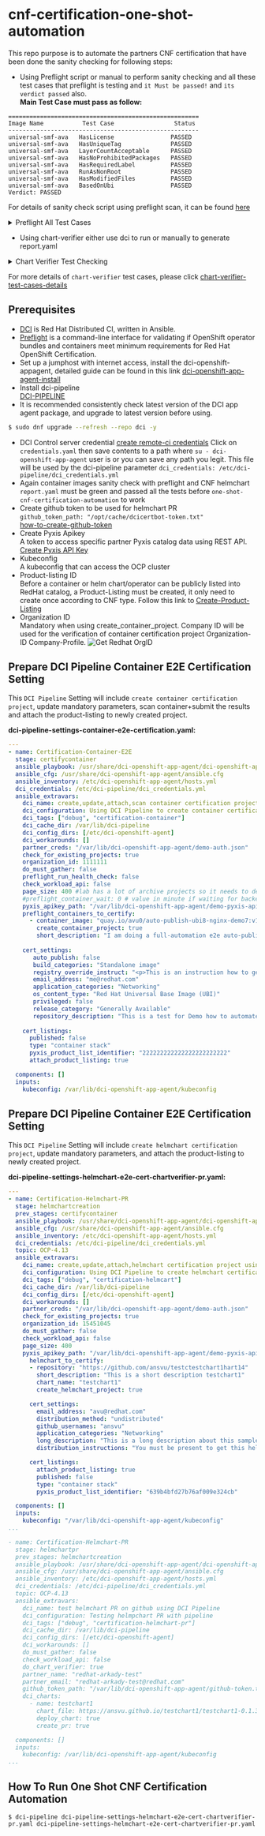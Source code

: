 # cnf-certification-one-shot-automation
This repo purpose is to automate the partners CNF certification that have been done the sanity checking for following steps:
- Using Preflight script or manual to perform sanity checking and all these test cases that preflight is testing and `it Must be passed!` and `its verdict passed` also.  
**Main Test Case must pass as follow:**
```shellSession
======================================================
Image Name           Test Case                 Status    
------------------------------------------------------
universal-smf-ava   HasLicense                PASSED    
universal-smf-ava   HasUniqueTag              PASSED    
universal-smf-ava   LayerCountAcceptable      PASSED    
universal-smf-ava   HasNoProhibitedPackages   PASSED    
universal-smf-ava   HasRequiredLabel          PASSED    
universal-smf-ava   RunAsNonRoot              PASSED    
universal-smf-ava   HasModifiedFiles          PASSED    
universal-smf-ava   BasedOnUbi                PASSED    
Verdict: PASSED
```
For details of sanity check script using preflight scan, it can be found [here](https://github.com/ansvu/quick_scan_container_images_online_offline)

<details>
<summary>Preflight All Test Cases</summary>

```shellSession
  
[Container Policy]: invoked on container images
- HasLicense
- HasUniqueTag
- LayerCountAcceptable
- HasNoProhibitedPackages
- HasRequiredLabel
- RunAsNonRoot
- HasModifiedFiles
- BasedOnUbi

[Container Root Exception Policy]: automatically applied for container images if preflight determines a root exception flag has been added to your Red Hat Connect project
- HasLicense
- HasUniqueTag
- LayerCountAcceptable
- HasNoProhibitedPackages
- HasRequiredLabel
- HasModifiedFiles
- BasedOnUbi

[Container Scratch Exception Policy]: automatically applied for container checks if preflight determines a scratch exception flag has been added to your Red Hat Connect project
- HasLicense
- HasUniqueTag
- LayerCountAcceptable
- HasRequiredLabel
- RunAsNonRoot
```

</details>

- Using chart-verifier either use dci to run or manually to generate report.yaml
<details>
<summary>Chart Verifier Test Checking</summary>

```shellSession
    - check: v1.1/images-are-certified
      type: Mandatory
      outcome: PASS
      reason: 'Image is Red Hat certified : registry.access.redhat.com/ubi8/nginx-118:1-42'
    - check: v1.0/signature-is-valid
      type: Mandatory
      outcome: SKIPPED
      reason: 'Chart is not signed : Signature verification not required'
    - check: v1.0/contains-test
      type: Mandatory
      outcome: PASS
      reason: Chart test files exist
    - check: v1.1/has-kubeversion
      type: Mandatory
      outcome: PASS
      reason: Kubernetes version specified
    - check: v1.0/chart-testing
      type: Mandatory
      outcome: PASS
      reason: Chart tests have passed
    - check: v1.0/has-readme
      type: Mandatory
      outcome: PASS
      reason: Chart has a README
    - check: v1.0/contains-values-schema
      type: Mandatory
      outcome: PASS
      reason: Values schema file exist
    - check: v1.0/is-helm-v3
      type: Mandatory
      outcome: PASS
      reason: API version is V2, used in Helm 3
    - check: v1.0/required-annotations-present
      type: Mandatory
      outcome: PASS
      reason: All required annotations present
    - check: v1.0/contains-values
      type: Mandatory
      outcome: PASS
      reason: Values file exist
    - check: v1.0/helm-lint
      type: Mandatory
      outcome: PASS
      reason: Helm lint successful
    - check: v1.0/not-contain-csi-objects
      type: Mandatory
      outcome: PASS
      reason: CSI objects do not exist
    - check: v1.0/not-contains-crds
      type: Mandatory
      outcome: PASS
      reason: Chart does not contain CRDs
```
</details>

For more details of `chart-verifier` test cases, please click [chart-verifier-test-cases-details](https://github.com/redhat-certification/chart-verifier/blob/main/docs/helm-chart-checks.md)

## Prerequisites

- [DCI](https://blog.distributed-ci.io/introduction-to-the-red-hat-distributed-ci.html) is Red Hat Distributed CI, written in Ansible.
- [Preflight](https://github.com/redhat-openshift-ecosystem/openshift-preflight) is a command-line interface for validating if OpenShift operator bundles and containers meet minimum requirements for Red Hat OpenShift Certification.
- Set up a jumphost with internet access, install the dci-openshift-appagent, detailed guide can be found in this link [dci-openshift-app-agent-install](https://doc.distributed-ci.io/dci-openshift-app-agent/)
- Install dci-pipeline  
  [DCI-PIPELINE](https://github.com/redhat-cip/dci-pipeline) 
- It is recommended consistently check latest version of the DCI app agent package, and upgrade to latest version before using.
```bash
$ sudo dnf upgrade --refresh --repo dci -y
```
- DCI Control server credential
  [create remote-ci credentials](https://www.distributed-ci.io/remotecis)
  Click on `credentials.yaml` then save contents to a path where `su - dci-openshift-app-agent` user is or you can save any path you legit. 
  This file will be used by the dci-pipeline parameter `dci_credentials: /etc/dci-pipeline/dci_credentials.yml`
- Again container images sanity check with preflight and CNF helmchart `report.yaml` must be green and passed all the tests before `one-shot-cnf-certification-automation` to work
- Create github token to be used for helmchart PR  
  `github_token_path: "/opt/cache/dcicertbot-token.txt"`  
  [how-to-create-github-token](https://github.com/redhatci/ansible-collection-redhatci-ocp/blob/main/roles/create_certification_project/README.md#github-token)
- Create Pyxis Apikey    
A token to access specific partner Pyxis catalog data using REST API. [Create Pyxis API Key](https://connect.redhat.com/account/api-keys) 
- Kubeconfig   
A kubeconfig that can access the OCP cluster 
- Product-listing ID  
Before a container or helm chart/operator can be publicly listed into RedHat catalog, a Product-Listing must be created, it only need to create once according to CNF type.
Follow this link to [Create-Product-Listing](https://connect.redhat.com/manage/products)  
- Organization ID  
Mandatory when using create_container_project. Company ID will be used for the verification of container certification project Organization-ID Company-Profile.
![Get Redhat OrgID](img/redhat-org-id.png)

## Prepare DCI Pipeline Container E2E Certification Setting
This `DCI Pipeline` Setting will include `create container certification project`, update mandatory parameters, scan container+submit the results and attach the product-listing to newly created project. 

**dci-pipeline-settings-container-e2e-certification.yaml:**
```yaml
---
- name: Certification-Container-E2E
  stage: certifycontainer
  ansible_playbook: /usr/share/dci-openshift-app-agent/dci-openshift-app-agent.yml
  ansible_cfg: /usr/share/dci-openshift-app-agent/ansible.cfg
  ansible_inventory: /etc/dci-openshift-app-agent/hosts.yml
  dci_credentials: /etc/dci-pipeline/dci_credentials.yml
  ansible_extravars:
    dci_name: create,update,attach,scan container certification project using DCI Pipeline
    dci_configuration: Using DCI Pipeline to create container certification project  
    dci_tags: ["debug", "certification-container"]
    dci_cache_dir: /var/lib/dci-pipeline
    dci_config_dirs: [/etc/dci-openshift-agent]
    dci_workarounds: []
    partner_creds: "/var/lib/dci-openshift-app-agent/demo-auth.json"
    check_for_existing_projects: true
    organization_id: 1111111
    do_must_gather: false
    preflight_run_health_check: false
    check_workload_api: false
    page_size: 400 #lab has a lot of archive projects so it needs to define page_size higher than partner account
    #preflight_container_wait: 0 # value in minute if waiting for backend to publish your images to catalog due to the delay.
    pyxis_apikey_path: "/var/lib/dci-openshift-app-agent/demo-pyxis-apikey.txt"
    preflight_containers_to_certify:
      - container_image: "quay.io/avu0/auto-publish-ubi8-nginx-demo7:v120"
        create_container_project: true
        short_description: "I am doing a full-automation e2e auto-publish for following image auto-publish-ubi8-nginx-demo7"
    
    cert_settings:
       auto_publish: false
       build_categories: "Standalone image"
       registry_override_instruct: "<p>This is an instruction how to get the image link.</p>"
       email_address: "me@redhat.com"
       application_categories: "Networking"
       os_content_type: "Red Hat Universal Base Image (UBI)"
       privileged: false
       release_category: "Generally Available"
       repository_description: "This is a test for Demo how to automate to create project,SCAN and update settings"
    
    cert_listings:
      published: false
      type: "container stack"
      pyxis_product_list_identifier: "222222222222222222222222"
      attach_product_listing: true

  components: []
  inputs:
    kubeconfig: /var/lib/dci-openshift-app-agent/kubeconfig
```
## Prepare DCI Pipeline Container E2E Certification Setting
This `DCI Pipeline` Setting will include `create helmchart certification project`, update mandatory parameters, and attach the product-listing to newly created project. 

**dci-pipeline-settings-helmchart-e2e-cert-chartverifier-pr.yaml:**
```yaml
---
- name: Certification-Helmchart-PR
  stage: helmchartcreation
  prev_stages: certifycontainer
  ansible_playbook: /usr/share/dci-openshift-app-agent/dci-openshift-app-agent.yml
  ansible_cfg: /usr/share/dci-openshift-app-agent/ansible.cfg
  ansible_inventory: /etc/dci-openshift-app-agent/hosts.yml
  dci_credentials: /etc/dci-pipeline/dci_credentials.yml
  topic: OCP-4.13
  ansible_extravars:
    dci_name: create,update,attach,helmchart certification project using DCI Pipeline
    dci_configuration: Using DCI Pipeline to create helmchart certification project and PR  
    dci_tags: ["debug", "certification-helmcart"]
    dci_cache_dir: /var/lib/dci-pipeline
    dci_config_dirs: [/etc/dci-openshift-agent]
    dci_workarounds: []
    partner_creds: "/var/lib/dci-openshift-app-agent/demo-auth.json"
    check_for_existing_projects: true
    organization_id: 15451045
    do_must_gather: false
    check_workload_api: false
    page_size: 400
    pyxis_apikey_path: "/var/lib/dci-openshift-app-agent/demo-pyxis-apikey.txt"
      helmchart_to_certify:
      - repository: "https://github.com/ansvu/testctestchart1hart14"
        short_description: "This is a short description testchart1"
        chart_name: "testchart1"
        create_helmchart_project: true

      cert_settings:
        email_address: "avu@redhat.com"
        distribution_method: "undistributed"
        github_usernames: "ansvu"
        application_categories: "Networking"
        long_description: "This is a long description about this sample chart"
        distribution_instructions: "You must be present to get this helm-chart!"

      cert_listings:
        attach_product_listing: true
        published: false
        type: "container stack"
        pyxis_product_list_identifier: "639b4bfd27b76af009e324cb"

  components: []
  inputs:
    kubeconfig: "/var/lib/dci-openshift-app-agent/kubeconfig"
...

- name: Certification-Helmchart-PR
  stage: helmchartpr
  prev_stages: helmchartcreation
  ansible_playbook: /usr/share/dci-openshift-app-agent/dci-openshift-app-agent.yml
  ansible_cfg: /usr/share/dci-openshift-app-agent/ansible.cfg
  ansible_inventory: /etc/dci-openshift-app-agent/hosts.yml
  dci_credentials: /etc/dci-pipeline/dci_credentials.yml
  topic: OCP-4.13
  ansible_extravars:
    dci_name: test helmchart PR on github using DCI Pipeline
    dci_configuration: Testing helmpchart PR with pipeline 
    dci_tags: ["debug", "certification-helmchart-pr"]
    dci_cache_dir: /var/lib/dci-pipeline
    dci_config_dirs: [/etc/dci-openshift-agent]
    dci_workarounds: []
    do_must_gather: false
    check_workload_api: false
    do_chart_verifier: true
    partner_name: "redhat-arkady-test"
    partner_email: "redhat-arkady-test@redhat.com"
    github_token_path: "/var/lib/dci-openshift-app-agent/github-token.txt"
    dci_charts:
      - name: testchart1
        chart_file: https://ansvu.github.io/testchart1/testchart1-0.1.3.tgz
        deploy_chart: true
        create_pr: true

  components: []
  inputs:
    kubeconfig: /var/lib/dci-openshift-app-agent/kubeconfig
...
```
## How To Run One Shot CNF Certification Automation
```shellSession
$ dci-pipeline dci-pipeline-settings-helmchart-e2e-cert-chartverifier-pr.yaml dci-pipeline-settings-helmchart-e2e-cert-chartverifier-pr.yaml
```
